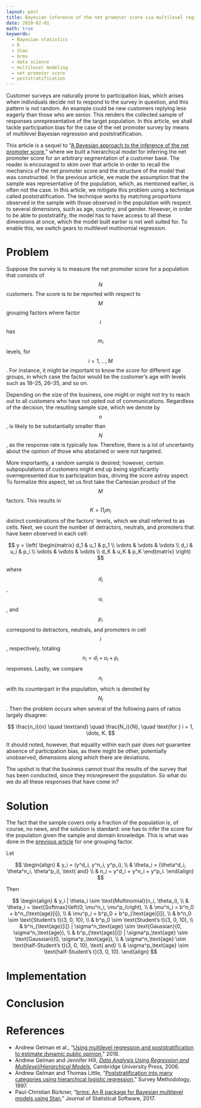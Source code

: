 ```yaml
---
layout: post
title: Bayesian inference of the net promoter score via multilevel regression with poststratification
date: 2020-02-01
math: true
keywords:
  - Bayesian statistics
  - R
  - Stan
  - brms
  - data science
  - multilevel modeling
  - net promoter score
  - poststratification
---
```


Customer surveys are naturally prone to participation bias, which arises when
individuals decide not to respond to the survey in question, and this pattern is
not random. An example could be new customers replying less eagerly than those
who are senior. This renders the collected sample of responses unrepresentative
of the target population. In this article, we shall tackle participation bias
for the case of the net promoter survey by means of multilevel Bayesian
regression and poststratification.

This article is a sequel to “[A Bayesian approach to the inference of the net
promoter score][article],” where we built a hierarchical model for inferring the
net promoter score for an arbitrary segmentation of a customer base. The reader
is encouraged to skim over that article in order to recall the mechanics of the
net promoter score and the structure of the model that was constructed. In the
previous article, we made the assumption that the sample was representative of
the population, which, as mentioned earlier, is often not the case. In this
article, we mitigate this problem using a technique called poststratification.
The technique works by matching proportions observed in the sample with those
observed in the population with respect to several dimensions, such as age,
country, and gender. However, in order to be able to poststratify, the model has
to have access to all these dimensions at once, which the model built earlier is
not well suited for. To enable this, we switch gears to multilevel multinomial
regression.

# Problem

Suppose the survey is to measure the net promoter score for a population that
consists of $$N$$ customers. The score is to be reported with respect to $$M$$
grouping factors where factor $$i$$ has $$m_i$$ levels, for $$i = 1, \dots, M$$.
For instance, it might be important to know the score for different age groups,
in which case the factor would be the customer’s age with levels such as 18–25,
26–35, and so on.

Depending on the size of the business, one might or might not try to reach out
to all customers who have not opted out of communications. Regardless of the
decision, the resulting sample size, which we denote by $$n$$, is likely to be
substantially smaller than $$N$$, as the response rate is typically low.
Therefore, there is a lot of uncertainty about the opinion of those who
abstained or were not targeted.

More importantly, a random sample is desired; however, certain subpopulations of
customers might end up being significantly overrepresented due to participation
bias, driving the score astray aspect. To formalize this aspect, let us first
take the Cartesian product of the $$M$$ factors. This results in $$K = \prod_i
m_i$$ distinct combinations of the factors’ levels, which we shall referred to
as cells. Next, we count the number of detractors, neutrals, and promoters that
have been observed in each cell:

$$
y = \left(
\begin{matrix}
d_1 & u_1 & p_1 \\
\vdots & \vdots & \vdots \\
d_i & u_i & p_i \\
\vdots & \vdots & \vdots \\
d_K & u_K & p_K
\end{matrix}
\right)
$$

where $$d_i$$, $$u_i$$, and $$p_i$$ correspond to detractors, neutrals, and
promoters in cell $$i$$, respectively, totaling $$n_i = d_i + u_i + p_i$$
responses. Lastly, we compare $$n_i$$ with its counterpart in the population,
which is denoted by $$N_i$$. Then the problem occurs when several of the
following pairs of ratios largely disagree:

$$
\frac{n_i}{n} \quad \text{and} \quad \frac{N_i}{N}, \quad \text{for } i = 1, \dots, K.
$$

It should noted, however, that equality within each pair does not guarantee
absence of participation bias, as there might be other, potentially unobserved,
dimensions along which there are deviations.

The upshot is that the business cannot trust the results of the survey that has
been conducted, since they misrepresent the population. So what do we do all
these responses that have come in?

# Solution

The fact that the sample covers only a fraction of the population is, of course,
no news, and the solution is standard: one has to infer the score for the
population given the sample and domain knowledge. This is what was done in the
[previous article][article] for one grouping factor.

Let

$$
\begin{align}
& y_i = (y^d_i, y^n_i, y^p_i), \\
& \theta_i = (\theta^d_i, \theta^n_i, \theta^p_i), \text{ and} \\
& n_i = y^d_i + y^n_i + y^p_i.
\end{align}
$$

Then

$$
\begin{align}
& y_i | \theta_i \sim \text{Multinomial}(n_i, \theta_i), \\
& \theta_i = \text{Softmax}\left(0, \mu^n_i, \mu^p_i\right), \\
& \mu^n_i = b^n_0 + b^n_{\text{age}[i]}, \\
& \mu^p_i = b^p_0 + b^p_{\text{age}[i]}, \\
& b^n_0 \sim \text{Student’s t}(3, 0, 10), \\
& b^p_0 \sim \text{Student’s t}(3, 0, 10), \\
& b^n_{\text{age}[i]} | \sigma^n_\text{age} \sim \text{Gaussian}(0, \sigma^n_\text{age}), \\
& b^p_{\text{age}[i]} | \sigma^p_\text{age} \sim \text{Gaussian}(0, \sigma^p_\text{age}), \\
& \sigma^n_\text{age} \sim \text{half-Student’s t}(3, 0, 10), \text{ and} \\
& \sigma^p_\text{age} \sim \text{half-Student’s t}(3, 0, 10).
\end{align}
$$

# Implementation

# Conclusion

# References

* Andrew Gelman et al., “[Using multilevel regression and poststratification to
  estimate dynamic public opinion][MRT],” 2018.
* Andrew Gelman and Jennifer Hill, _[Data Analysis Using Regression and
  Multilevel/Hierarchical Models][MLM]_, Cambridge University Press, 2006.
* Andrew Gelman and Thomas Little, “[Poststratification into many categories
  using hierarchical logistic regression][MRP],” Survey Methodology, 1997.
* Paul-Christian Bürkner, “[brms: An R package for Bayesian multilevel models
  using Stan][brms],” Journal of Statistical Software, 2017.

[MLM]: https://doi.org/10.1017/CBO9780511790942
[MRP]: http://www.stat.columbia.edu/~gelman/research/published/poststrat3.pdf
[MRT]: http://www.stat.columbia.edu/~gelman/research/unpublished/MRT(1).pdf
[article]: /2019/08/19/net-promoter.html
[brms]: http://dx.doi.org/10.18637/jss.v080.i01
